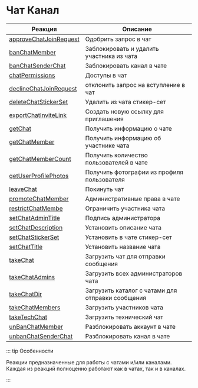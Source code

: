 # Чат Канал

| Реакция | Описание |
| --- | --- |
|[approveChatJoinRequest](/docs/admin/chat/approvechatjoinrequest) | Одобрить запрос в чат |
|[banChatMember](/docs/admin/chat/banchatmember) | Заблокировать и удалить участника из чата |
|[banChatSenderChat](/docs/admin/chat/banchatsenderchat) | Заблокировать канал в чате |
|[chatPermissions](/docs/admin/chat/chatpermissions) | Доступы в чат |
|[declineChatJoinRequest](/docs/admin/chat/declinechatjoinrequest) | отклонить запрос на вступление в чат |
|[deleteChatStickerSet](/docs/admin/chat/deletechatstickerset) | Удалить из чата стикер-сет |
|[exportChatInviteLink](/docs/admin/invitelink/exportchatinvitelink) | Создать новую ссылку для приглашения |
|[getChat](/docs/admin/chat/getchat) | Получить информацию о чате |
|[getChatMember](/docs/admin/chat/getchatmember) | Получить информацию об участнике чата |
|[getChatMemberCount](/docs/admin/chat/getchatmembercount) | Получить количество пользователей в чате |
|[getUserProfilePhotos](/docs/admin/chat/getuserprofilephotos) | Получить фотографии из профиля пользователя |
|[leaveChat](/docs/admin/chat/leavechat) | Покинуть чат |
|[promoteChatMember](/docs/admin/chat/promotechatmember) | Административные права в чате |
|[restrictChatMembe](/docs/admin/chat/restrictchatmember) | Ограничить участника чата |
|[setChatAdminTitle](/docs/admin/chat/setchatadmintitle) | Подпись администратора |
|[setChatDescription](/docs/admin/chat/setchatdescription) | Установить описание чата |
|[setChatStickerSet](/docs/admin/chat/setchatstickerset) | Установить в чате стикер-сет |
|[setChatTitle](/docs/admin/chat/setchattitle) | Установить название чата |
|[takeChat](/docs/admin/chat/takechat) | Загрузить чат для отправки сообщения |
|[takeChatAdmins](/docs/admin/chat/takechatadmins) | Загрузить всех администраторов чата |
|[takeChatDir](/docs/admin/chat/takechatdir) | Загрузить каталог с чатами  для отправки сообщения |
|[takeChatMembers](/docs/admin/chat/takechatmembers) | Загрузить участников чата|
|[takeTechChat](/docs/admin/chat/taketechchat) | Загрузить технический чат|
|[unBanChatMember](/admin/chat/unbanchatmember/) | Разблокировать аккаунт в чате |
|[unbanChatSenderChat](/docs/admin/chat/unbanchatsenderchat) | Разблокировать канал в чате |

::: tip  Особенности

Реакции предназначенные для работы с чатами и/или каналами. Каждая из реакций полноценно работают как в чатах, так и в каналах.

:::